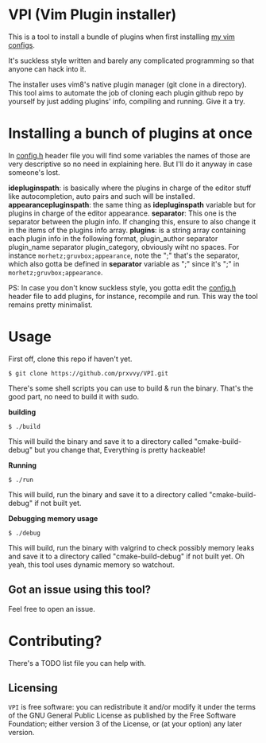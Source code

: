 # VPI (Vim Plugin installer)

This is a tool to install a bundle of plugins when first installing [my vim configs](https://github.com/prxvvy/.dotfiles/tree/master/vim).

It's suckless style written and barely any complicated programming so that anyone can hack into it.

The installer uses vim8's native plugin manager (git clone in a directory). This tool aims to automate the job of cloning each plugin github repo by yourself by just adding plugins' info, compiling and running. Give it a try.

# Installing a bunch of plugins at once

In [config.h](https://github.com/prxvvy/VPI/blob/master/config.h) header file you will find some variables the names of those are very descriptive so no need in explaining here. But I'll do it anyway in case someone's lost.

**idepluginspath**: is basically where the plugins in charge of the editor stuff like autocompletion, auto pairs and such will be installed.
**appearancepluginspath**: the same thing as **idepluginspath** variable but for plugins in charge of the editor appearance.
**separator**: This one is the separator between the plugin info. If changing this, ensure to also change it in the items of the plugins info array.
**plugins**: is a string array containing each plugin info in the following format, plugin_author separator plugin_name separator plugin_category, obviously wiht no spaces. For instance `morhetz;gruvbox;appearance`, note the ";" that's the separator, which also gotta be defined in **separator** variable as ";" since it's ";" in `morhetz;gruvbox;appearance`.

PS: In case you don't know suckless style, you gotta edit the [config.h](https://github.com/prxvvy/VPI/blob/master/config.h) header file to add plugins, for instance, recompile and run. This way the tool remains pretty minimalist.

# Usage

First off, clone this repo if haven't yet.

```shell
$ git clone https://github.com/prxvvy/VPI.git
```

There's some shell scripts you can use to build & run the binary. That's the good part, no need to build it with sudo.

**building**

```shell
$ ./build
```

This will build the binary and save it to a directory called "cmake-build-debug" but you change that, Everything is pretty hackeable!

**Running**

```shell
$ ./run
```

This will build, run the binary and save it to a directory called "cmake-build-debug" if not built yet.

**Debugging memory usage**

```shell
$ ./debug
```

This will build, run the binary with valgrind to check possibly memory leaks and save it to a directory called "cmake-build-debug" if not built yet. Oh yeah, this tool uses dynamic memory so watchout.

## Got an issue using this tool?

Feel free to open an issue.

# Contributing?

There's a TODO list file you can help with.

## Licensing

`VPI` is free software: you can redistribute it and/or modify
it under the terms of the GNU General Public License as published by
the Free Software Foundation; either version 3 of the License, or
(at your option) any later version.